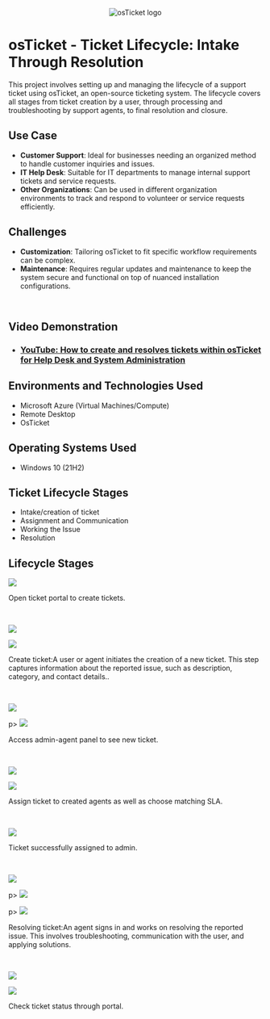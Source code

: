 <p align="center">
<img src="https://i.imgur.com/Clzj7Xs.png" alt="osTicket logo"/>
</p>

<h1>osTicket - Ticket Lifecycle: Intake Through Resolution</h1>
This project involves setting up and managing the lifecycle of a support ticket using osTicket, an open-source ticketing system. The lifecycle covers all stages from ticket creation by a user, through processing and troubleshooting by support agents, to final resolution and closure.

## Use Case
- **Customer Support**: Ideal for businesses needing an organized method to handle customer inquiries and issues.
- **IT Help Desk**: Suitable for IT departments to manage internal support tickets and service requests.
- **Other Organizations**: Can be used in different organization environments to track and respond to volunteer or service requests efficiently.

## Challenges
- **Customization**: Tailoring osTicket to fit specific workflow requirements can be complex.
- **Maintenance**: Requires regular updates and maintenance to keep the system secure and functional on top of nuanced installation configurations.

<br />


<h2>Video Demonstration</h2>

- ### [YouTube: How to create and resolves tickets within osTicket for Help Desk and System Administration](https://youtu.be/LGjsXd10vxc)

<h2>Environments and Technologies Used</h2>

- Microsoft Azure (Virtual Machines/Compute)
- Remote Desktop
- OsTicket

<h2>Operating Systems Used </h2>

- Windows 10</b> (21H2)

<h2>Ticket Lifecycle Stages</h2>

- Intake/creation of ticket
- Assignment and Communication
- Working the Issue
- Resolution

<h2>Lifecycle Stages</h2>

<p>
<img src="https://i.imgur.com/Cicb7zt.png"/>
</p>
<p>
Open ticket portal to create tickets.
</p>
<br />

<p>
<img src="https://i.imgur.com/hh5MBVj.png"/>
</p>
<p>
<img src="https://i.imgur.com/qHTHSoF.png"/>
</p>
<p>
Create ticket:A user or agent initiates the creation of a new ticket.
This step captures information about the reported issue, such as description, category, and contact details..
</p>
<br />

<p>
<img src="https://i.imgur.com/RHno4JO.png"/>
</p>
p>
<img src="https://i.imgur.com/7R4JIjZ.png"/>
</p>
<p>
Access admin-agent panel to see new ticket.
</p>
<br />

<p>
<img src="https://i.imgur.com/WzVqStc.png"/>
</p>
<p>
<img src="https://i.imgur.com/OmOIrlW.png"/>
</p>
<p>
Assign ticket to created agents as well as choose matching SLA.  
</p>
<br />

<p>
<img src="https://i.imgur.com/8dTQokn.png"/>
</p>
<p>
Ticket successfully assigned to admin.
</p>
<br />

<p>
<img src="https://i.imgur.com/P2y8YSR.png"/>
</p>
p>
<img src="https://i.imgur.com/lAdnBzu.png"/>
</p>
p>
<img src="https://i.imgur.com/Y2IK1oX.png"/>
</p>
<p>
Resolving ticket:An agent signs in and works on resolving the reported issue.
This involves troubleshooting, communication with the user, and applying solutions.
</p>
<br />

<p>
<img src="https://i.imgur.com/lFMpAnZ.png"/>
</p>
<p>
<img src="https://i.imgur.com/wX4EuGK.png"/>
</p>
<p>
Check ticket status through portal.
</p>
<br />

